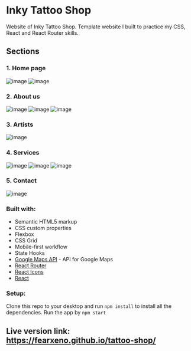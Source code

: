 # Inky Tattoo Shop
Website of Inky Tattoo Shop. Template website I built to practice my CSS, React and React Router skills.



## Sections
### 1. Home page
![image](https://user-images.githubusercontent.com/100607729/178108969-e1c0d0c2-15cd-41fc-bc53-efe1964abfed.png)
![image](https://user-images.githubusercontent.com/100607729/178108983-e2423eaa-d8e7-4d26-9a18-38c6d6da195d.png)

### 2. About us
![image](https://user-images.githubusercontent.com/100607729/178109004-f23e7403-0a1a-4f14-9e7d-af670f6d64b5.png)
![image](https://user-images.githubusercontent.com/100607729/178109014-3815cb8d-5467-4a7d-b593-e3a7252afc71.png)
![image](https://user-images.githubusercontent.com/100607729/178109022-6e7330b2-d8c3-4810-9256-2dd6853a096d.png)

### 3. Artists
![image](https://user-images.githubusercontent.com/100607729/178109045-386f3bca-db5d-4194-a743-a4a312c7d1e5.png)

### 4. Services
![image](https://user-images.githubusercontent.com/100607729/178109049-c0f8c1ab-104c-4963-a628-1c1d1f4f9147.png)
![image](https://user-images.githubusercontent.com/100607729/178109064-2eb3fba4-bdad-499a-91d5-8d07e4568cb0.png)
![image](https://user-images.githubusercontent.com/100607729/178109075-1947fa90-748d-425f-931f-cd704ace1381.png)

### 5. Contact
![image](https://user-images.githubusercontent.com/100607729/178109661-c6dd091e-11e6-44e8-b702-8f7a6eb12a68.png)



### Built with:

- Semantic HTML5 markup
- CSS custom properties
- Flexbox
- CSS Grid
- Mobile-first workflow
- State Hooks
- [Google Maps API](https://www.npmjs.com/package/@react-google-maps/api) - API for Google Maps
- [React Router](https://reactrouter.com/)
- [React Icons](https://react-icons.github.io/react-icons/)
- [React](https://reactjs.org/) 


### Setup:
Clone this repo to your desktop and run `npm install` to install all the dependencies. Run the app by `npm start`

## Live version link: https://fearxeno.github.io/tattoo-shop/

